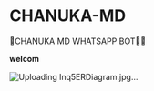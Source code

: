 # CHANUKA-MD
🎴CHANUKA MD WHATSAPP BOT🤖🌱

𝐰𝐞𝐥𝐜𝐨𝐦



![Uploading lnq5ERDiagram.jpg...](https://github.com/user-attachments/assets/32adb81b-67a7-40f6-851b-4e681f57ddac)
